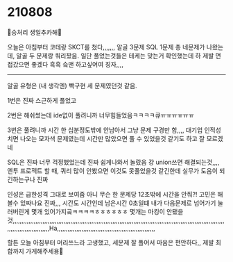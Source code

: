 # 210808

🍒승처리 생일추카해🍒



오늘은 아침부터 코테랑 SKCT를 쳤다,,,,,,, 알골 3문제 SQL 1문제 총 네문제가 나왔는데, 알골 두 문제랑 쿼리짰음. 일단 풀었는것들은 테케는 맞는거 확인했는데 하 제발 면접갔으면 좋겠다 흑흑 슼맨 하고싶어여 징자,,,,

<hr>

알골 유형은 (내 생각엔) 빡구현 세 문제였던것 같음.

1번은 진짜 스근하게 풀었고

2번은 해쉬썼는데 ide없이 풀려니까 너무힘들었음ㅋㅋㅋㅋ큐ㅠㅠㅠㅠㅠㅠ 

3번은 풀려니까 시간 한 십분정도밖에 안남아서 그냥 문제 구경만 함,,,, 대기업 인적성 치면 나오는 모자색 문제였는데 시간만 많았으면 풀 수 있었을것 같기도 하고 잘 모르겠네



SQL은 진짜 너무 걱정했었는데 진짜 쉽게나와서 놀랐음 걍 union쓰면 해결되는것,,,, 엔투 프로젝트 할 때, 쿼리 많이 안봤으면 이것도 못풀었을것 같긴한데 실무가 도움이 되긴하는구나 진짜



인성은 급한성격 그대로 보여줌 아니 무슨 한 문제당 12초밖에 시간을 안줘?! 고민은 해볼수 있짜나요 진짜,,, 시간도 시간인데 남은시간 0초일떄 내가 다음문제로 넘어가기 눌러버린게 몇개 있어가지곸ㅋㅋㅋㅋㅎㅎㅎㅎㅎㅎ 몇개는 마킹이 안됐을것,,,,,,,,,,,,,,,,,,,,,,,,,,,,,,,,,,,,,,,,,,,,,,,,,,,,,,,,,,,,,,,,,,,,,,,,,,,,,,,,,,,,,,,,,,,,,,,,,,,,,,,,,,,,,,,,,,,,,,,,,,,,,,,,,,,,,,,,,,,,,,,,,Ha,,,,,,,,,,,,,,,,,,,,,,,,,,,,,,,,,,,,,,,,,,,,,,,,,,,,,,,,





할튼 오늘 아침부터 머리쓰느라 고생했고, 세문제 잘 풀어서 마음은 편안하다,, 제발 최합까지 가게해주세용🙏

